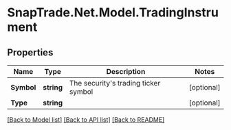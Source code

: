 # SnapTrade.Net.Model.TradingInstrument

## Properties

Name | Type | Description | Notes
------------ | ------------- | ------------- | -------------
**Symbol** | **string** | The security&#39;s trading ticker symbol | [optional] 
**Type** | **string** |  | [optional] 

[[Back to Model list]](../README.md#documentation-for-models) [[Back to API list]](../README.md#documentation-for-api-endpoints) [[Back to README]](../README.md)


